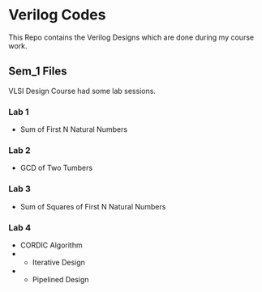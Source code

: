 # Verilog Codes
This Repo contains the Verilog Designs which are done during my course work. 
## Sem_1 Files
VLSI Design Course had some lab sessions. 

### Lab 1
* Sum of First N Natural Numbers

### Lab 2
* GCD of Two Tumbers

### Lab 3
* Sum of Squares of First N Natural Numbers
### Lab 4
* CORDIC Algorithm
* * Iterative Design
* * Pipelined Design
